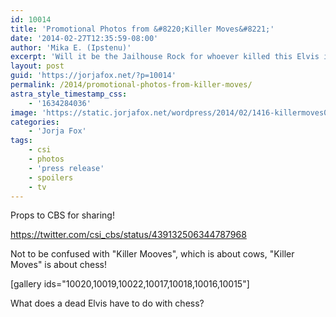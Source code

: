 ```yaml
---
id: 10014
title: 'Promotional Photos from &#8220;Killer Moves&#8221;'
date: '2014-02-27T12:35:59-08:00'
author: 'Mika E. (Ipstenu)'
excerpt: 'Will it be the Jailhouse Rock for whoever killed this Elvis impersonator? Check out the First Look from CBS!'
layout: post
guid: 'https://jorjafox.net/?p=10014'
permalink: /2014/promotional-photos-from-killer-moves/
astra_style_timestamp_css:
    - '1634284036'
image: 'https://static.jorjafox.net/wordpress/2014/02/1416-killermoves002_w580_h386.jpg'
categories:
    - 'Jorja Fox'
tags:
    - csi
    - photos
    - 'press release'
    - spoilers
    - tv
---
```


Props to CBS for sharing!

https://twitter.com/csi_cbs/status/439132506344787968

Not to be confused with "Killer Mooves", which is about cows, "Killer Moves" is about chess!

[gallery ids="10020,10019,10022,10017,10018,10016,10015"]

What does a dead Elvis have to do with chess?